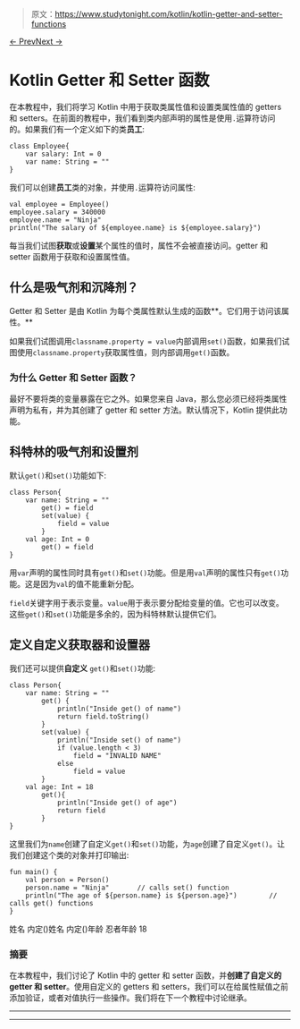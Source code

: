 > 原文：<https://www.studytonight.com/kotlin/kotlin-getter-and-setter-functions>

[← Prev](/kotlin/kotlin-companion-object "Kotlin Companion Object")[Next →](/kotlin/kotlin-access-modifiers "Kotlin Access Modifiers")

# Kotlin Getter 和 Setter 函数

在本教程中，我们将学习 Kotlin 中用于获取类属性值和设置类属性值的 getters 和 setters。在前面的教程中，我们看到类内部声明的属性是使用`.`运算符访问的。如果我们有一个定义如下的类**员工**:

```
class Employee{
    var salary: Int = 0
    var name: String = ""
}
```

我们可以创建**员工**类的对象，并使用`.`运算符访问属性:

```
val employee = Employee()
employee.salary = 340000
employee.name = "Ninja"
println("The salary of ${employee.name} is ${employee.salary}")
```

每当我们试图**获取**或**设置**某个属性的值时，属性不会被直接访问。getter 和 setter 函数用于获取和设置属性值。

## 什么是吸气剂和沉降剂？

Getter 和 Setter 是由 Kotlin 为每个类属性默认生成的函数**。它们用于访问该属性。**

如果我们试图调用`classname.property = value`内部调用`set()`函数，如果我们试图使用`classname.property`获取属性值，则内部调用`get()`函数。

### 为什么 Getter 和 Setter 函数？

最好不要将类的变量暴露在它之外。如果您来自 Java，那么您必须已经将类属性声明为私有，并为其创建了 getter 和 setter 方法。默认情况下，Kotlin 提供此功能。

## 科特林的吸气剂和设置剂

默认`get()`和`set()`功能如下:

```
class Person{
    var name: String = ""
        get() = field
        set(value) {
            field = value
        }
    val age: Int = 0
        get() = field
}
```

用`var`声明的属性同时具有`get()`和`set()`功能。但是用`val`声明的属性只有`get()`功能。这是因为`val`的值不能重新分配。

`field`关键字用于表示变量。`value`用于表示要分配给变量的值。它也可以改变。这些`get()`和`set()`功能是多余的，因为科特林默认提供它们。

## 定义自定义获取器和设置器

我们还可以提供**自定义** `get()`和`set()`功能:

```
class Person{
    var name: String = ""
        get() {
            println("Inside get() of name")
            return field.toString()
        }
        set(value) {
            println("Inside set() of name")
            if (value.length < 3)
                field = "INVALID NAME"
            else
                field = value
        }
    val age: Int = 18
        get(){ 
            println("Inside get() of age")
            return field
        }
}
```

这里我们为`name`创建了自定义`get()`和`set()`功能，为`age`创建了自定义`get()`。让我们创建这个类的对象并打印输出:

```
fun main() {
    val person = Person()
    person.name = "Ninja"       // calls set() function
    println("The age of ${person.name} is ${person.age}")        // calls get() functions 
} 
```

姓名
内定()姓名
内定()年龄
忍者年龄 18

### 摘要

在本教程中，我们讨论了 Kotlin 中的 getter 和 setter 函数，并**创建了自定义的 getter 和 setter**。使用自定义的 getters 和 setters，我们可以在给属性赋值之前添加验证，或者对值执行一些操作。我们将在下一个教程中讨论继承。

* * *

* * *